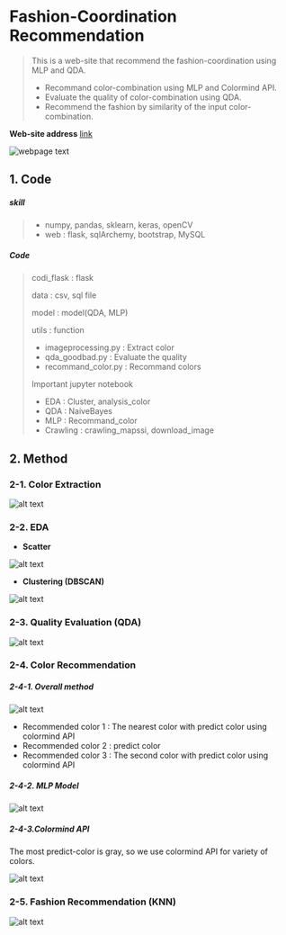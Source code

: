 # Fashion-Coordination Recommendation

> This is a web-site that recommend the fashion-coordination using MLP and QDA.
>
> - Recommand color-combination using MLP and Colormind API.
> - Evaluate the quality of color-combination using QDA.
> - Recommend the fashion by similarity of the input color-combination.

**Web-site address** [link](http://dooyeoung.ml) 



![webpage text](https://github.com/wjy5446/codi_recommendation/blob/master/image/website.png)



## 1. Code

##### skill

> - numpy, pandas, sklearn, keras, openCV
> - web : flask, sqlArchemy, bootstrap, MySQL

##### Code

>codi_flask : flask
>
>data : csv, sql file
>
>model : model(QDA, MLP) 
>
>utils : function
>
>- imageprocessing.py : Extract color
>- qda_goodbad.py : Evaluate the quality
>- recommand_color.py : Recommand colors
>
>Important jupyter notebook
>
>- EDA : Cluster, analysis_color
>- QDA : NaiveBayes
>- MLP : Recommand_color
>- Crawling : crawling_mapssi, download_image  



## 2. Method

### 2-1. Color Extraction

![alt text](https://github.com/wjy5446/codi_recommendation/blob/master/image/extract_color.png)





### 2-2. EDA

- **Scatter**

![alt text](https://github.com/wjy5446/codi_recommendation/blob/master/image/EDA.png)



- **Clustering (DBSCAN)**

![alt text](https://github.com/wjy5446/codi_recommendation/blob/master/image/clustering.png)



### 2-3. Quality Evaluation (QDA)

![alt text](https://github.com/wjy5446/codi_recommendation/blob/master/image/Quality_Evaluation.png)



### 2-4. Color Recommendation

##### 2-4-1. **Overall method**

![alt text](https://github.com/wjy5446/codi_recommendation/blob/master/image/Recommend_color.png)

- Recommended color 1 : The nearest color with predict color using colormind API
- Recommended color 2 : predict color
- Recommended color 3 : The second color with predict color using colormind API




##### 2-4-2. **MLP Model**

![alt text](https://github.com/wjy5446/codi_recommendation/blob/master/image/MLP_model.png)



##### 2-4-3.**Colormind API**

The most predict-color is gray, so we use colormind API for variety of colors.

![alt text](https://github.com/wjy5446/codi_recommendation/blob/master/image/Colormind_API.png)



### 2-5. Fashion Recommendation (KNN)

![alt text](https://github.com/wjy5446/codi_recommendation/blob/master/image/Recommend_fashion.png)
